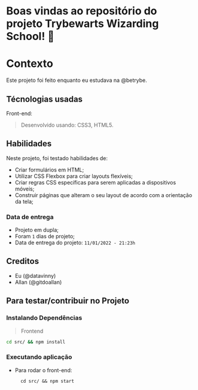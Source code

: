 # Boas vindas ao repositório do projeto Trybewarts Wizarding School! :mage:

# Contexto
Este projeto foi feito enquanto eu estudava na @betrybe.

## Técnologias usadas

Front-end:
> Desenvolvido usando: CSS3, HTML5.

## Habilidades

Neste projeto, foi testado habilidades de:

* Criar formulários em HTML;
* Utilizar CSS Flexbox para criar layouts flexíveis;
* Criar regras CSS específicas para serem aplicadas a dispositivos móveis;
* Construir páginas que alteram o seu layout de acordo com a orientação da tela;

### Data de entrega

- Projeto em dupla;
- Foram `1` dias de projeto;
- Data de entrega do projeto: `11/01/2022 - 21:23h`

## Creditos
- Eu (@datavinny) 
- Allan (@gitdoallan)

## Para testar/contribuir no Projeto

### Instalando Dependências

> Frontend
```bash
cd src/ && npm install
``` 
### Executando aplicação

* Para rodar o front-end:

  ```
    cd src/ && npm start
  ```
